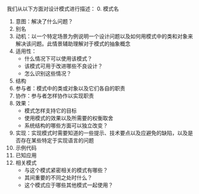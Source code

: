 我们从以下方面对设计模式进行描述：
0. 模式名
1. 意图：解决了什么问题？
1. 别名
1. 动机：以一个特定场景为例说明一个设计问题以及如何用模式中的类和对象来解决该问题。此情景辅助理解对于模式的抽象概念
1. 适用性：
    - 什么情况下可以使用该模式？
    - 该模式可用于改进哪些不良设计？
    - 怎么识别这些情况？
1. 结构
1. 参与者：模式中的类或对象以及它们各自的职责
1. 协作：参与者怎样协作以实现职责
1. 效果：
    - 模式怎样支持它的目标
    - 使用模式的效果以及所需要的权衡取舍
    - 系统结构的哪些方面可以独立改变？
1. 实现：实现模式时需要知道的一些提示、技术要点以及应避免的缺陷，以及是否存在某些特定于实现语言的问题
1. 示例代码
1. 已知应用
1. 相关模式
    - 与这个模式紧密相关的模式有哪些？
    - 其间重要的不同之处时什么？
    - 这个模式应于哪些其他模式一起使用？